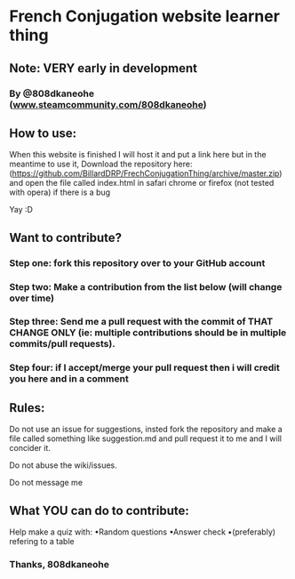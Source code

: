 # French Conjugation website learner thing
## Note: VERY early in development
### By @808dkaneohe (www.steamcommunity.com/808dkaneohe)
## How to use:
When this website is finished I will host it and put a link here but in the meantime to use it, Download the repository here: (https://github.com/BillardDRP/FrechConjugationThing/archive/master.zip) and open the file called index.html in safari chrome or firefox (not tested with opera) if there is a bug

Yay :D

## Want to contribute?

### Step one: fork this repository over to your GitHub account

### Step two: Make a contribution from the list below (will change over time)

### Step three: Send me a pull request with the commit of THAT CHANGE ONLY (ie: multiple contributions should be in multiple commits/pull requests).

### Step four: if I accept/merge your pull request then i will credit you here and in a comment

## Rules:

Do not use an issue for suggestions, insted fork the repository and make a file called something like suggestion.md and pull request it to me and I will concider it.

Do not abuse the wiki/issues.

Do not message me

## What YOU can do to contribute:
Help make a quiz with:
•Random questions
•Answer check
•(preferably) refering to a table

### Thanks, 808dkaneohe
